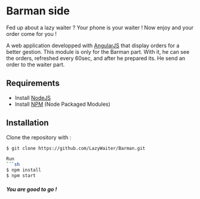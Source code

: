 Barman side
======
Fed up about a lazy waiter ?
Your phone is your waiter ! Now enjoy and your order come for you !


A web application developped with [AngularJS](https://angularjs.org/) that display orders for a better gestion.
This module is only for the Barman part. With it, he can see the orders, refreshed every 60sec, and after he prepared its.
He send an order to the waiter part.


Requirements
------------

* Install [NodeJS](http://nodejs.org/)
* Install [NPM](http://nodejs.org/) (Node Packaged Modules)


Installation
------------

Clone the repository with :
```sh
$ git clone https://github.com/LazyWaiter/Barman.git

Run
```sh
$ npm install
$ npm start
```

##### You are good to go !
